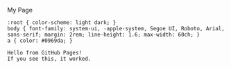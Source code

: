 

  My Page

    :root { color-scheme: light dark; }
    body { font-family: system-ui, -apple-system, Segoe UI, Roboto, Arial, sans-serif; margin: 2rem; line-height: 1.6; max-width: 60ch; }
    a { color: #0969da; }

    Hello from GitHub Pages!
    If you see this, it worked.

